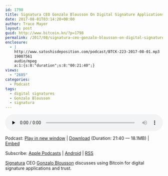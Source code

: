 ```yaml
---
id: 1798
title: Signatura CEO Gonzalo Blousson On Digital Signature Applications
date: 2017-08-01T03:14:20+00:00
author: Trace Mayer
layout: post
guid: http://www.bitcoin.kn/?p=1798
permalink: /2017/08/signatura-ceo-gonzalo-blousson-on-digital-signature-applications/
enclosure:
  - |
    http://www.satoshisdeposition.com/podcast/BTCK-223-2017-08-01.mp3
    19007561
    audio/mpeg
    a:1:{s:8:"duration";s:8:"00:21:40";}
views:
  - "2685"
categories:
  - Podcast
tags:
  - digital signatures
  - Gonzalo Blousson
  - signatura
---
```

<!--powerpress_player-->

<div class="powerpress_player" id="powerpress_player_5815">
  <audio class="wp-audio-shortcode" id="audio-1798-226" preload="none" style="width: 100%;" controls="controls"><source type="audio/mpeg" src="http://media.blubrry.com/bitcoinruntogold/p/www.satoshisdeposition.com/podcast/BTCK-223-2017-08-01.mp3?_=226" /><a href="http://media.blubrry.com/bitcoinruntogold/p/www.satoshisdeposition.com/podcast/BTCK-223-2017-08-01.mp3">http://media.blubrry.com/bitcoinruntogold/p/www.satoshisdeposition.com/podcast/BTCK-223-2017-08-01.mp3</a></audio>
</div>

<p class="powerpress_links powerpress_links_mp3">
  Podcast: <a href="http://media.blubrry.com/bitcoinruntogold/p/www.satoshisdeposition.com/podcast/BTCK-223-2017-08-01.mp3" class="powerpress_link_pinw" target="_blank" title="Play in new window" onclick="return powerpress_pinw('https://www.bitcoin.kn/?powerpress_pinw=1798-podcast');" rel="nofollow">Play in new window</a> | <a href="http://media.blubrry.com/bitcoinruntogold/s/www.satoshisdeposition.com/podcast/BTCK-223-2017-08-01.mp3" class="powerpress_link_d" title="Download" rel="nofollow" download="BTCK-223-2017-08-01.mp3">Download</a> (Duration: 21:40 &#8212; 18.1MB) | <a href="#" class="powerpress_link_e" title="Embed" onclick="return powerpress_show_embed('1798-podcast');" rel="nofollow">Embed</a>
</p>

<p class="powerpress_embed_box" id="powerpress_embed_1798-podcast" style="display: none;">
  <input id="powerpress_embed_1798-podcast_t" type="text" value="<iframe width=&quot;320&quot; height=&quot;30&quot; src=&quot;https://www.bitcoin.kn/?powerpress_embed=1798-podcast&amp;powerpress_player=mediaelement-audio&quot; frameborder=&quot;0&quot; scrolling=&quot;no&quot;></iframe>" onclick="javascript: this.select();" onfocus="javascript: this.select();" style="width: 70%;" readOnly />
</p>

<p class="powerpress_links powerpress_subscribe_links">
  Subscribe: <a href="https://itunes.apple.com/WebObjects/MZStore.woa/wa/viewPodcast?id=301670981&mt=2&ls=1#episodeGuid=http%3A%2F%2Fwww.bitcoin.kn%2F%3Fp%3D1798" class="powerpress_link_subscribe powerpress_link_subscribe_itunes" title="Subscribe on Apple Podcasts" rel="nofollow">Apple Podcasts</a> | <a href="https://subscribeonandroid.com/www.bitcoin.kn/feed/podcast/" class="powerpress_link_subscribe powerpress_link_subscribe_android" title="Subscribe on Android" rel="nofollow">Android</a> | <a href="https://www.bitcoin.kn/feed/podcast/" class="powerpress_link_subscribe powerpress_link_subscribe_rss" title="Subscribe via RSS" rel="nofollow">RSS</a>
</p>

<span data-sheets-value="{&quot;1&quot;:2,&quot;2&quot;:&quot;Signatura CEO Gonzalo Blousson discusses using Bitcoin for digital signature applications and trust.&quot;}" data-sheets-userformat="{&quot;2&quot;:513,&quot;3&quot;:[null,0],&quot;12&quot;:0}"><a href="https://signatura.co/">Signatura</a> CEO <a href="https://twitter.com/GonBlousson">Gonzalo Blousson</a> discusses using Bitcoin for digital signature applications and trust.</span>